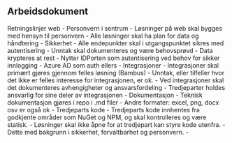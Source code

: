 ## Arbeidsdokument

Retningslinjer web
	- Personvern i sentrum
		- Løsninger på web skal bygges med hensyn til personvern
		- Alle løsninger skal ha plan for data og håndtering
	- Sikkerhet
		- Alle endepunkter skal i utgangspunktet sikres med autentisering
			- Unntak skal dokumenteres og være behovsprøvd
		- Data krypteres at rest
		- Nytter IDPorten som autentisering ved behov for sikker innlogging
		- Azure AD som auth ellers
	- Integrasjoner
		- Integrasjoner skal primært gjøres gjennom felles løsning (Bambus)
			- Unntak, eller tilfeller hvor det ikke er felles interesse for integrasjonen, er ok.
		- Ved integrasjoner skal det dokumenteres avhengigheter og ansvarsfordeling
		- Tredjeparter holdes ansvarlig for sine deler av integrasjonen
	- Dokumentasjon
		- Teknisk dokumentasjon gjøres i repo i .md filer
			- Andre formater: excel, png, docx osv er også ok
	- Tredjeparts kode
		- Tredjeparts kode innhentes fra godkjente områder som NuGet og NPM, og skal kontrolleres og være statisk.
		- Løsninger skal ikke åpne for at tredjepart kan styre kode utenfra. 
			- Dette med bakgrunn i sikkerhet, forvaltbarhet og personvern.
		- 
